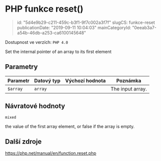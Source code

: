 PHP funkce reset()
==================

> id: "5d4e9b29-c211-459c-b3f1-9f7c002a3f7f"
> slugCS: funkce-reset
> publicationDate: "2019-09-11 10:04:03"
> mainCategoryId: "0eeab3a7-a54b-46db-a253-ca6100145648"

Dostupnost ve verzích: `PHP 4.0`

Set the internal pointer of an array to its first element


Parametry
--------------

| Parametr | Datový typ | Výchozí hodnota | Poznámka |
|-----|-----|-----|-----|
| `$array` | `array` |  | The input array. |


Návratové hodnoty
----------------

`mixed`

the value of the first array element, or false if the array is
empty.

Další zdroje
------------

https://php.net/manual/en/function.reset.php
